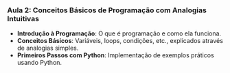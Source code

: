 ### Aula 2: Conceitos Básicos de Programação com Analogias Intuitivas
- **Introdução à Programação**: O que é programação e como ela funciona.
- **Conceitos Básicos**: Variáveis, loops, condições, etc., explicados através de analogias simples.
- **Primeiros Passos com Python**: Implementação de exemplos práticos usando Python.

